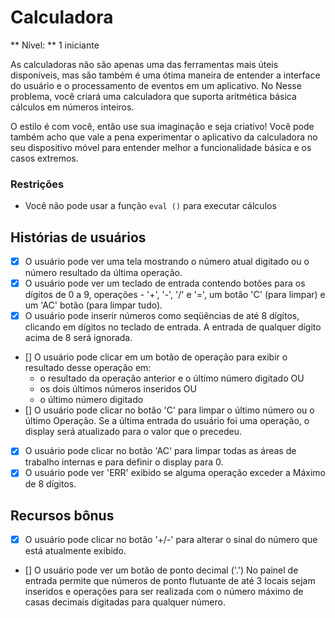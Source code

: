 # Calculadora

** Nível: ** 1 iniciante

As calculadoras não são apenas uma das ferramentas mais úteis disponíveis, mas são
também é uma ótima maneira de entender a interface do usuário e o processamento de eventos em um aplicativo. No
Nesse problema, você criará uma calculadora que suporta aritmética básica
cálculos em números inteiros.

O estilo é com você, então use sua imaginação e seja criativo! Você pode
também acho que vale a pena experimentar o aplicativo da calculadora no seu
dispositivo móvel para entender melhor a funcionalidade básica e os casos extremos.

### Restrições

- Você não pode usar a função `eval ()` para executar cálculos

## Histórias de usuários

- [x] O usuário pode ver uma tela mostrando o número atual digitado ou o número
resultado da última operação.
- [x] O usuário pode ver um teclado de entrada contendo botões para os dígitos de 0 a 9,
operações - '+', '-', '/' e '=', um botão 'C' (para limpar) e um 'AC'
botão (para limpar tudo).
- [x] O usuário pode inserir números como seqüências de até 8 dígitos, clicando em
dígitos no teclado de entrada. A entrada de qualquer dígito acima de 8 será ignorada.
- [] O usuário pode clicar em um botão de operação para exibir o resultado desse
operação em:
    * o resultado da operação anterior e o último número digitado OU
    * os dois últimos números inseridos OU
    * o último número digitado
- [] O usuário pode clicar no botão 'C' para limpar o último número ou o último
Operação. Se a última entrada do usuário foi uma operação, o display será
atualizado para o valor que o precedeu.
- [x] O usuário pode clicar no botão 'AC' para limpar todas as áreas de trabalho internas e
para definir o display para 0.
- [x] O usuário pode ver 'ERR' exibido se alguma operação exceder a
Máximo de 8 dígitos.

## Recursos bônus

- [x] O usuário pode clicar no botão '+/-' para alterar o sinal do número que está
atualmente exibido.
- [] O usuário pode ver um botão de ponto decimal ('.') No painel de entrada
permite que números de ponto flutuante de até 3 locais sejam inseridos e operações para
ser realizada com o número máximo de casas decimais digitadas para qualquer
número.